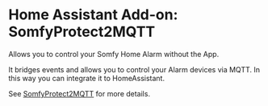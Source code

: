 # Home Assistant Add-on: SomfyProtect2MQTT

Allows you to control your Somfy Home Alarm without the App.

It bridges events and allows you to control your Alarm devices via MQTT.
In this way you can integrate it to HomeAssistant.

See [SomfyProtect2MQTT] for more details.

[SomfyProtect2MQTT]: https://github.com/Minims/SomfyProtect2MQTT